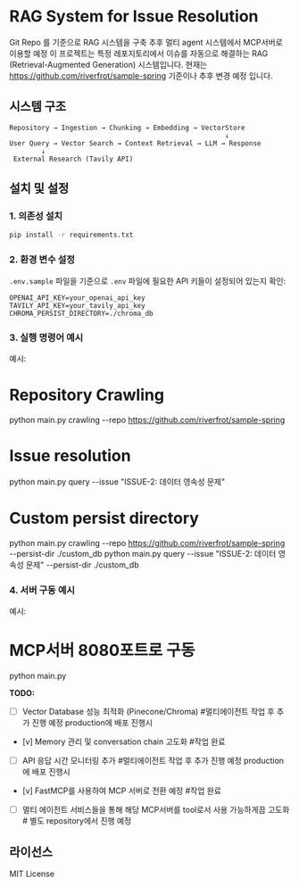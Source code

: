 # RAG System for Issue Resolution 
Git Repo 를 기준으로 RAG 시스템을 구축 추후 멀티 agent 시스템에서 MCP서버로 이용할 예정
이 프로젝트는 특정 레포지토리에서 이슈를 자동으로 해결하는 RAG (Retrieval-Augmented Generation) 시스템입니다.
현재는 https://github.com/riverfrot/sample-spring 기준이나 추후 변경 예정 입니다.

## 시스템 구조

```
Repository → Ingestion → Chunking → Embedding → VectorStore
                                                      ↓
User Query → Vector Search → Context Retrieval → LLM → Response
        ↓
 External Research (Tavily API)
```

## 설치 및 설정

### 1. 의존성 설치

```bash
pip install -r requirements.txt
```

### 2. 환경 변수 설정
`.env.sample` 파일을  기준으로  `.env` 파일에 필요한 API 키들이 설정되어 있는지 확인:

```env
OPENAI_API_KEY=your_openai_api_key
TAVILY_API_KEY=your_tavily_api_key
CHROMA_PERSIST_DIRECTORY=./chroma_db
```

### 3. 실행 명령어 예시 
예시:
  # Repository Crawling
  python main.py crawling --repo https://github.com/riverfrot/sample-spring
  
  # Issue resolution
  python main.py query --issue "ISSUE-2: 데이터 영속성 문제"
  
  # Custom persist directory
  python main.py crawling --repo https://github.com/riverfrot/sample-spring --persist-dir ./custom_db
  python main.py query --issue "ISSUE-2: 데이터 영속성 문제" --persist-dir ./custom_db


### 4. 서버 구동 예시
예시:
  # MCP서버 8080포트로 구동
  python main.py

**TODO:**
- [ ] Vector Database 성능 최적화 (Pinecone/Chroma) #멀티에이전트 작업 후 추가 진행 예정 production에 배포 진행시
- [v] Memory 관리 및 conversation chain 고도화 #작업 완료
- [ ] API 응답 시간 모니터링 추가 #멀티에이전트 작업 후 추가 진행 예정 production에 배포 진행시
- [v] FastMCP를 사용하여 MCP 서버로 전환 예정 #작업 완료
- [ ] 멀티 에이전트 서비스들을 통해 해당 MCP서버를 tool로서 사용 가능하게끔 고도화 # 별도 repository에서 진행 예정

## 라이선스

MIT License
